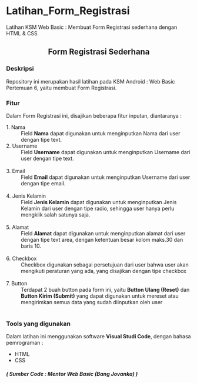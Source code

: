 # Latihan_Form_Registrasi
Latihan KSM Web Basic : Membuat Form Registrasi sederhana dengan HTML &amp; CSS

<html lang="en">
<head>
    <meta charset="UTF-8">
    <meta name="viewport" content="width=device-width, initial-scale=1.0">
</head>
<body>
    <h2 style="text-align: center;"><b>Form Registrasi Sederhana</b></h2>
    <h3>Deskripsi</h3>
    <p>Repository ini merupakan hasil latihan pada KSM Android : Web Basic 
        Pertemuan 6, yaitu membuat Form Registrasi.
    </p>
    <h3>Fitur</h3>
    <p>Dalam Form Registrasi ini, disajikan beberapa fitur inputan, diantaranya :</p>
    <dl>
        <dt>1. Nama<dt>
            <dd>Field <b>Nama</b> dapat digunakan untuk menginputkan Nama dari user 
                dengan tipe text.</dd>
        <dt>2. Username</dt>
            <dd>Field <b>Username</b> dapat digunakan untuk menginputkan Username dari user
            dengan tipe text.</dd> <br>
        <dt>3. Email</dt>
            <dd>Field <b>Email</b> dapat digunakan untuk menginputkan Username dari user
            dengan tipe email.</dd> <br>
        <dt>4. Jenis Kelamin</dt>
            <dd>Field <b>Jenis Kelamin</b> dapat digunakan untuk menginputkan Jenis Kelamin dari user
            dengan tipe radio, sehingga user hanya perlu mengklik salah satunya saja.</dd><br>
        <dt>5. Alamat</dt>
            <dd>Field <b>Alamat</b> dapat digunakan untuk menginputkan alamat dari user
            dengan tipe text area, dengan ketentuan besar kolom maks.30 dan baris 10.</dd><br>
        <dt>6. Checkbox</dt>
            <dd>Checkbox digunakan sebagai persetujuan dari user bahwa user akan
                mengikuti peraturan yang ada, yang disajikan dengan tipe checkbox</dd><br>
        <dt>7. Button</dt>
            <dd>Terdapat 2 buah button pada form ini, yaitu <b>Button Ulang (Reset)</b> dan 
            <b>Button Kirim (Submit)</b> yang dapat digunakan untuk mereset atau mengirimkan 
            semua data yang sudah diinputkan oleh user</dd><br>
        <h3>Tools yang digunakan</h3>
        <p>Dalam latihan ini menggunakan software <b>Visual Studi Code</b>, dengan
            bahasa pemrograman :
        <ul>
            <li>HTML</li>
            <li>CSS</li>
        </ul></p>
        <h5>( Sumber Code : Mentor Web Basic (Bang Jovanka) )</h5>
    </dl>
</body>
</html>
